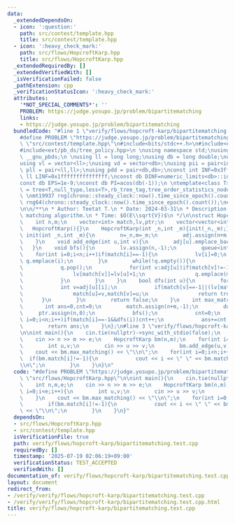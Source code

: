 ```yaml
---
data:
  _extendedDependsOn:
  - icon: ':question:'
    path: src/contest/template.hpp
    title: src/contest/template.hpp
  - icon: ':heavy_check_mark:'
    path: src/flows/HopcroftKarp.hpp
    title: src/flows/HopcroftKarp.hpp
  _extendedRequiredBy: []
  _extendedVerifiedWith: []
  _isVerificationFailed: false
  _pathExtension: cpp
  _verificationStatusIcon: ':heavy_check_mark:'
  attributes:
    '*NOT_SPECIAL_COMMENTS*': ''
    PROBLEM: https://judge.yosupo.jp/problem/bipartitematching
    links:
    - https://judge.yosupo.jp/problem/bipartitematching
  bundledCode: "#line 1 \"verify/flows/hopcroft-karp/bipartitematching.test.cpp\"\n\
    #define PROBLEM \"https://judge.yosupo.jp/problem/bipartitematching\"\n#line 2\
    \ \"src/contest/template.hpp\"\n#include<bits/stdc++.h>\n#include<ext/pb_ds/assoc_container.hpp>\n\
    #include<ext/pb_ds/tree_policy.hpp>\n \nusing namespace std;\nusing namespace\
    \ __gnu_pbds;\n \nusing ll = long long;\nusing db = long double;\nusing vi = vector<int>;\n\
    using vl = vector<ll>;\nusing vd = vector<db>;\nusing pii = pair<int,int>;\nusing\
    \ pll = pair<ll,ll>;\nusing pdd = pair<db,db>;\nconst int INF=0x3fffffff;\nconst\
    \ ll LINF=0x1fffffffffffffff;\nconst db DINF=numeric_limits<db>::infinity();\n\
    const db EPS=1e-9;\nconst db PI=acos(db(-1));\n \ntemplate<class T>\nusing ordered_set\
    \ = tree<T,null_type,less<T>,rb_tree_tag,tree_order_statistics_node_update>;\n\
    \ \nmt19937 rng(chrono::steady_clock::now().time_since_epoch().count());\nmt19937_64\
    \ rng64(chrono::steady_clock::now().time_since_epoch().count());\n#line 3 \"src/flows/HopcroftKarp.hpp\"\
    \n\n/**\n * Author: Teetat T.\n * Date: 2024-03-31\n * Description: Fast bipartite\
    \ matching algorithm.\n * Time: $O(E\\sqrt{V})$\n */\n\nstruct HopcroftKarp{\n\
    \    int n,m;\n    vector<int> match,lv,ptr;\n    vector<vector<int>> adj;\n \
    \   HopcroftKarp(){}\n    HopcroftKarp(int _n,int _m){init(_n,_m);}\n    void\
    \ init(int _n,int _m){\n        n=_n,m=_m;\n        adj.assign(n+m,vector<int>{});\n\
    \    }\n    void add_edge(int u,int v){\n        adj[u].emplace_back(v+n);\n \
    \   }\n    void bfs(){\n        lv.assign(n,-1);\n        queue<int> q;\n    \
    \    for(int i=0;i<n;i++)if(match[i]==-1){\n            lv[i]=0;\n           \
    \ q.emplace(i);\n        }\n        while(!q.empty()){\n            int u=q.front();\n\
    \            q.pop();\n            for(int v:adj[u])if(match[v]!=-1&&lv[match[v]]==-1){\n\
    \                lv[match[v]]=lv[u]+1;\n                q.emplace(match[v]);\n\
    \            }\n        }\n    }\n    bool dfs(int u){\n        for(int &i=ptr[u];i<adj[u].size();i++){\n\
    \            int v=adj[u][i];\n            if(match[v]==-1||(lv[match[v]]==lv[u]+1&&dfs(match[v]))){\n\
    \                match[u]=v,match[v]=u;\n                return true;\n      \
    \      }\n        }\n        return false;\n    }\n    int max_matching(){\n \
    \       int ans=0,cnt=0;\n        match.assign(n+m,-1);\n        do{\n       \
    \     ptr.assign(n,0);\n            bfs();\n            cnt=0;\n            for(int\
    \ i=0;i<n;i++)if(match[i]==-1&&dfs(i))cnt++;\n            ans+=cnt;\n        }while(cnt);\n\
    \        return ans;\n    }\n};\n#line 3 \"verify/flows/hopcroft-karp/bipartitematching.test.cpp\"\
    \n\nint main(){\n    cin.tie(nullptr)->sync_with_stdio(false);\n    int n,m,e;\n\
    \    cin >> n >> m >> e;\n    HopcroftKarp bm(n,m);\n    for(int i=0;i<e;i++){\n\
    \        int u,v;\n        cin >> u >> v;\n        bm.add_edge(u,v);\n    }\n\
    \    cout << bm.max_matching() << \"\\n\";\n    for(int i=0;i<n;i++){\n      \
    \  if(bm.match[i]!=-1){\n            cout << i << \" \" << bm.match[i]-n << \"\
    \\n\";\n        }\n    }\n}\n"
  code: "#define PROBLEM \"https://judge.yosupo.jp/problem/bipartitematching\"\n#include\
    \ \"src/flows/HopcroftKarp.hpp\"\n\nint main(){\n    cin.tie(nullptr)->sync_with_stdio(false);\n\
    \    int n,m,e;\n    cin >> n >> m >> e;\n    HopcroftKarp bm(n,m);\n    for(int\
    \ i=0;i<e;i++){\n        int u,v;\n        cin >> u >> v;\n        bm.add_edge(u,v);\n\
    \    }\n    cout << bm.max_matching() << \"\\n\";\n    for(int i=0;i<n;i++){\n\
    \        if(bm.match[i]!=-1){\n            cout << i << \" \" << bm.match[i]-n\
    \ << \"\\n\";\n        }\n    }\n}"
  dependsOn:
  - src/flows/HopcroftKarp.hpp
  - src/contest/template.hpp
  isVerificationFile: true
  path: verify/flows/hopcroft-karp/bipartitematching.test.cpp
  requiredBy: []
  timestamp: '2025-07-19 02:06:19+09:00'
  verificationStatus: TEST_ACCEPTED
  verifiedWith: []
documentation_of: verify/flows/hopcroft-karp/bipartitematching.test.cpp
layout: document
redirect_from:
- /verify/verify/flows/hopcroft-karp/bipartitematching.test.cpp
- /verify/verify/flows/hopcroft-karp/bipartitematching.test.cpp.html
title: verify/flows/hopcroft-karp/bipartitematching.test.cpp
---
```

